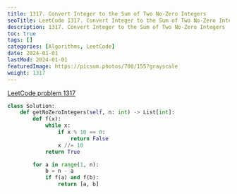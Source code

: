 ```yaml
---
title: 1317. Convert Integer to the Sum of Two No-Zero Integers
seoTitle: LeetCode 1317. Convert Integer to the Sum of Two No-Zero Integers | Python solution and explanation
description: 1317. Convert Integer to the Sum of Two No-Zero Integers
toc: true
tags: []
categories: [Algorithms, LeetCode]
date: 2024-01-01
lastMod: 2024-01-01
featuredImage: https://picsum.photos/700/155?grayscale
weight: 1317
---
```


[LeetCode problem 1317](https://leetcode.com/problems/convert-integer-to-the-sum-of-two-no-zero-integers/)

```python
class Solution:
    def getNoZeroIntegers(self, n: int) -> List[int]:
        def f(x):
            while x:
                if x % 10 == 0:
                    return False
                x //= 10
            return True

        for a in range(1, n):
            b = n - a
            if f(a) and f(b):
                return [a, b]

```
